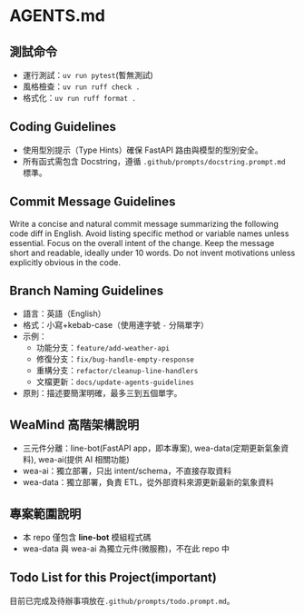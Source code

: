 # AGENTS.md

## 測試命令

- 運行測試：`uv run pytest`(暫無測試)
- 風格檢查：`uv run ruff check .`
- 格式化：`uv run ruff format .`

## Coding Guidelines

- 使用型別提示（Type Hints）確保 FastAPI 路由與模型的型別安全。
- 所有函式需包含 Docstring，遵循 `.github/prompts/docstring.prompt.md` 標準。

## Commit Message Guidelines

Write a concise and natural commit message summarizing the following code diff in English. Avoid listing specific method or variable names unless essential. Focus on the overall intent of the change. Keep the message short and readable, ideally under 10 words. Do not invent motivations unless explicitly obvious in the code.

## Branch Naming Guidelines

- 語言：英語（English）
- 格式：小寫+kebab-case（使用連字號 `-` 分隔單字）
- 示例：
  - 功能分支：`feature/add-weather-api`
  - 修復分支：`fix/bug-handle-empty-response`
  - 重構分支：`refactor/cleanup-line-handlers`
  - 文檔更新：`docs/update-agents-guidelines`
- 原則：描述要簡潔明確，最多三到五個單字。

## WeaMind 高階架構說明

- 三元件分離：line-bot(FastAPI app，即本專案), wea-data(定期更新氣象資料), wea-ai(提供 AI 相關功能)
- wea-ai：獨立部署，只出 intent/schema，不直接存取資料
- wea-data：獨立部署，負責 ETL，從外部資料來源更新最新的氣象資料

## 專案範圍說明

- 本 repo 僅包含 **line-bot** 模組程式碼
- wea-data 與 wea-ai 為獨立元件(微服務)，不在此 repo 中

## Todo List for this Project(important)

目前已完成及待辦事項放在`.github/prompts/todo.prompt.md`。
